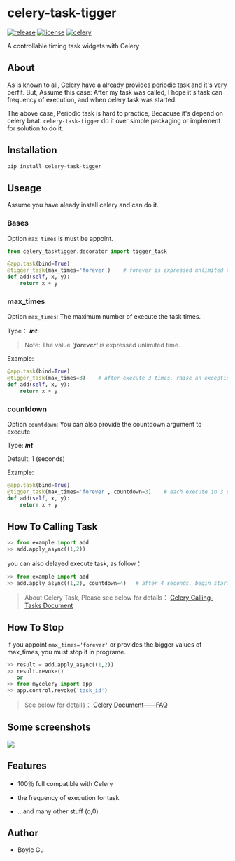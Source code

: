 celery-task-tigger
====

[![release](https://img.shields.io/badge/release-0.3-blue.svg)]()
[![license](https://img.shields.io/badge/license-MIT-blue.svg)]()
[![celery](https://img.shields.io/badge/celery-3.1.18%2B-brightgreen.svg)]()


A controllable timing task widgets with Celery

## About

As is known to all, Celery have a already provides periodic task and it's very perfit. But, Assume this case: After my task was called, I hope it's task can  frequency of execution, and when celery task was started. 

The above case, Periodic task is hard to practice, Becacuse it's depend on celery beat. ``celery-task-tigger`` do it over simple packaging or implement for solution to do it.


## Installation

~~~python
pip install celery-task-tigger

~~~

## Useage

Assume you have aleady install celery and can do it.

### Bases

Option `max_times` is must be appoint.

~~~python
from celery_tasktigger.decorator import tigger_task

@app.task(bind=True)
@tigger_task(max_times='forever')    # forever is expressed unlimited time
def add(self, x, y):
    return x + y

~~~

### max_times

Option `max_times`: The maximum number of execute the task times.

Type： ***int***

> Note: The value ***'forever'*** is expressed unlimited time. 

Example: 

~~~python
@app.task(bind=True)
@tigger_task(max_times=3)    # after execute 3 times, raise an exception
def add(self, x, y):
    return x + y

~~~

### countdown

Option `countdown`: You can also provide the countdown argument to execute.

Type:  ***int***

Default: 1 (seconds)

Example: 

~~~python
@app.task(bind=True)
@tigger_task(max_times='forever', countdown=3)    # each execute in 3 seconds
def add(self, x, y):
    return x + y

~~~

## How To Calling Task

~~~~python
>> from example import add
>> add.apply_async((1,2))
~~~~

you can also delayed execute task, as follow：

~~~~python
>> from example import add
>> add.apply_async((1,2), countdown=4)   # after 4 seconds, begin start task
~~~~

> About Celery Task, Please see below for details： 
> [Celery Calling-Tasks Document](http://docs.jinkan.org/docs/celery/userguide/calling.html)

## How To Stop

if you appoint `max_times='forever'` or provides the bigger values of max_times, you must stop it in programe.

~~~~python
>> result = add.apply_async((1,2))
>> result.revoke()
   or
>> from mycelery import app
>> app.control.revoke('task_id')
~~~~

> See below for details： 
> [Celery Document——FAQ](http://docs.jinkan.org/docs/celery/faq.html#can-i-cancel-the-execution-of-a-task)

## Some screenshots

![](http://i2.buimg.com/536217/1ae9af3a274de4c7.gif)

## Features

- 100％ full compatible with Celery

- the frequency of execution for task

- ...and many other stuff (o,0)


## Author

- Boyle Gu
